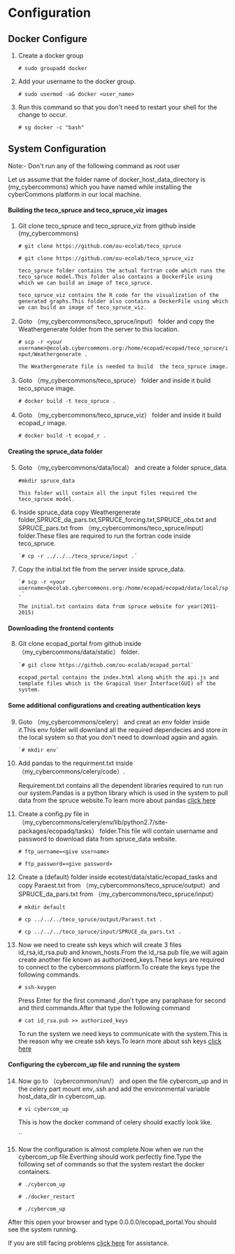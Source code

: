 Configuration
==============



Docker Configure
-----------------

1. Create a docker group

      `# sudo groupadd docker`

2. Add your username to the docker group.

      ` # sudo usermod -aG docker <user_name> ` 
      
3. Run this command so that you don't need to restart your shell for the change to occur.

      `# sg docker -c "bash"`

System Configuration
----------------------
Note:- Don't run any of the following command as root user

Let us assume that the folder name of docker_host_data_directory is (my_cybercommons) which you have named while installing the cyberCommons platform in our local machine.

#### Building the teco_spruce and teco_spruce_viz images

1. Git clone teco_spruce and teco_spruce_viz from github inside (my_cybercommons)
   

     `# git clone https://github.com/ou-ecolab/teco_spruce`

     `# git clone https://github.com/ou-ecolab/teco_spruce_viz`

       teco_spruce folder contains the actual fortran code which runs the teco_spruce model.This folder also contains a DockerFile using which we can build an image of teco_spruce.

       teco_spruce_viz contains the R code for the visualization of the generated graphs.This folder also contains a DockerFile using which we can build an image of teco_spruce_viz.


2. Goto （my_cybercommons/teco_spruce/input） folder and copy the Weathergenerate folder from the server to this location. 
   
     `# scp -r <your username>@ecolab.cybercommons.org:/home/ecopad/ecopad/teco_spruce/input/Weathergenerate .`


       The Weathergenerate file is needed to build  the teco_spruce image.


3. Goto （my_cybercommons/teco_spruce） folder and inside it build teco_spruce image.

     `# docker build -t teco_spruce .`

4. Goto （my_cybercommons/teco_spruce_viz） folder and inside it build ecopad_r image.

     `# docker build -t ecopad_r .`

#### Creating the spruce_data folder

5. Goto （my_cybercommons/data/local） and create a folder spruce_data.

     `#mkdir spruce_data`

       This folder will contain all the input files required the teco_spruce model.

6. Inside spruce_data copy Weathergenerate folder,SPRUCE_da_pars.txt,SPRUCE_forcing.txt,SPRUCE_obs.txt and SPRUCE_pars.txt  from          （my_cybercommons/teco_spruce/input） folder.These files are required to run the fortran code inside teco_spruce. 
 
       `# cp -r ../../../teco_spruce/input .`

7. Copy the initial.txt file from the server inside spruce_data.
 
       `# scp -r <your username>@ecolab.cybercommons.org:/home/ecopad/ecopad/data/local/spruce_data/initial.txt .`

       The initial.txt contains data from spruce website for year(2011-2015)

#### Downloading the frontend contents

8. Git clone ecopad_portal from github inside （my_cybercommons/data/static） folder.
 
       `# git clone https://github.com/ou-ecolab/ecopad_portal`

       ecopad_portal contains the index.html along whith the api.js and template files which is the Grapical User Interface(GUI) of the system.

#### Some additional configurations and creating authentication keys

9. Goto （my_cybercommons/celery） and creat an env folder inside it.This env folder will downland all the required dependecies and store in the local system so that you don't need to download again and again.

       `# mkdir env`

10. Add pandas to the requirment.txt inside （my_cybercommons/celery/code）.

       Requirement.txt contains all the dependent libraries required to run run our system.Pandas is a python library which is used in the system to pull data from the spruce website.To learn more about pandas [click here](http://pandas.pydata.org/)

11. Create a config.py file in （my_cybercommons/celery/env/lib/python2.7/site-packages/ecopadq/tasks） folder.This file will contain username and password to download data from spruce_data website.

    `# ftp_uername=<give username>`
    
    `# ftp_password=<give password>`

12. Create a (default) folder inside ecotest/data/static/ecopad_tasks and copy Paraest.txt from （my_cybercommons/teco_spruce/output）and SPRUCE_da_pars.txt from （my_cybercommons/teco_spruce/input）

       `# mkdir default`
    
       `# cp ../../../teco_spruce/output/Paraest.txt .`
    
       `# cp ../../../teco_spruce/input/SPRUCE_da_pars.txt .`



13. Now we need to create ssh keys which will create 3 files id_rsa,id_rsa.pub and known_hosts.From the id_rsa.pub file,we will again create another file known as authorizeed_keys.These keys are required to connect to the cybercommons platform.To create the keys type the following commands.

    `# ssh-keygen`
    
       Press Enter for the first command ,don't type any paraphase for second and third commands.After that type the following command
    
    `# cat id_rsa.pub >> authorized_keys`

       To run the system we need keys to communicate with the system.This is the reason why we create ssh keys.To learn more about ssh keys [click here](https://help.github.com/articles/generating-an-ssh-key/)

#### Configuring the cybercom_up file and running the system

14. Now go to （cybercommon/run/） and open the file cybercom_up and in the celery part mount env,.ssh and add the environmental          variable host_data_dir in cybercom_up.
    
    `# vi cybercom_up`
    
       This is how the docker command of celery should exactly look like.

    ``

15. Now the configuration is almost complete.Now when we run the cybercom_up file.Everthing should work perfectly fine.Type the           following set of commands so that the system restart the docker containers.
   
    `# ./cybercom_up`

    `# ./docker_restart`

    `# ./cybercom_up`
 
 After this open your browser and type 0.0.0.0/ecopad_portal.You should see the system running.
 
 If you are still facing problems [click here](https://github.com/ou-ecolab/ecopad_documentation/tree/master/system_control) for  assistance.
   
